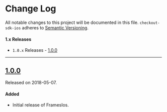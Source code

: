 # Change Log

All notable changes to this project will be documented in this file.
`checkout-sdk-ios` adheres to [Semantic Versioning](http://semver.org/).

#### 1.x Releases

* `1.0.x` Releases - [1.0.0](#100)

---

## [1.0.0](https://github.com/checkout/checkout-sdk-ios/releases/tag/1.0.0)

Released on 2018-05-07.

#### Added

* Initial release of FramesIos.
